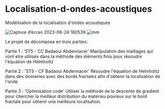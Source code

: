 # Localisation-d-ondes-acoustiques
Modélisation de la localisation d'ondes acoustiques

![Capture d’écran 2023-06-24 160539](https://github.com/Abdennacer-Badaoui/Localisation-d-ondes-acoustiques/assets/106801897/80f4a3f2-18d3-4637-8f33-2a43a55b5338) 
![mm](https://github.com/Abdennacer-Badaoui/Localisation-d-ondes-acoustiques/assets/106801897/f5e1e9fb-488b-4e21-9c2e-d8f0fd4d2893)


Le projet de décompose en trois parties:

Partie 1 : 'ST5 - CC Badaoui Abdennacer'
Manipulation des maillages qui vont etre utilisés dans la méthode des éléments finis pour résoudre l'équation de Helmholtz

Partie 2 : 'ST5 - CF Badaoui Abdennacer'
Résoudre l'équation de Helmholtz dans des domaines avec des bords fractales afin d'obtenir la localisation de l'onde

Partie 3 : 'Optimisation code'
Utiliser la méthode de la descente de gradient pour chercher la meilleur distribution du matérieu poureux sur le bord fractale pour obtenir une meilleure localisation.




